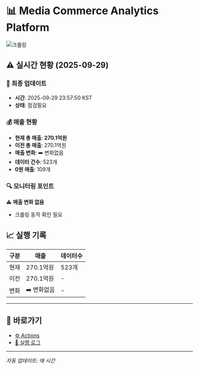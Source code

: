 # 📊 Media Commerce Analytics Platform

![크롤링](https://img.shields.io/badge/크롤링-점검필요-yellow)

## ⚠️ 실시간 현황 (2025-09-29)

### 📍 최종 업데이트
- **시간**: 2025-09-29 23:57:50 KST
- **상태**: 점검필요

### 💰 매출 현황
- **현재 총 매출**: **270.1억원**
- **이전 총 매출**: 270.1억원
- **매출 변화**: ➡️ 변화없음
- **데이터 건수**: 523개
- **0원 매출**: 109개

### 🔍 모니터링 포인트

⚠️ **매출 변화 없음**
- 크롤링 동작 확인 필요


## 📈 실행 기록

| 구분 | 매출 | 데이터수 |
|------|------|----------|
| 현재 | 270.1억원 | 523개 |
| 이전 | 270.1억원 | - |
| 변화 | ➡️ 변화없음 | - |

---

## 🔗 바로가기

- [⚙️ Actions](../../actions)
- [📝 실행 로그](../../actions/workflows/daily_scraping.yml)

---

*자동 업데이트: 매 시간*

